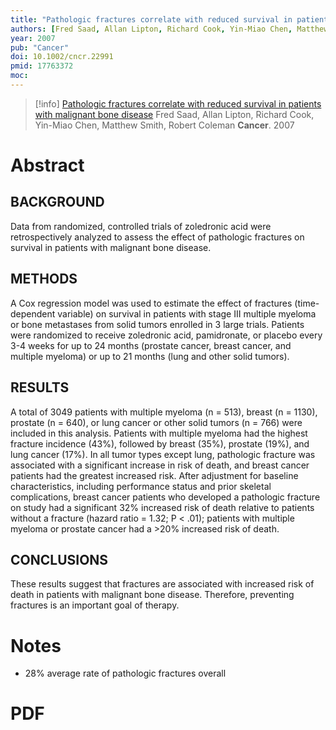 ```yaml
---
title: "Pathologic fractures correlate with reduced survival in patients with malignant bone disease"
authors: [Fred Saad, Allan Lipton, Richard Cook, Yin-Miao Chen, Matthew Smith, Robert Coleman]
year: 2007
pub: "Cancer"
doi: 10.1002/cncr.22991
pmid: 17763372
moc: 
---
```

>[!info]
[Pathologic fractures correlate with reduced survival in patients with malignant bone disease](https://pubmed.ncbi.nlm.nih.gov/17763372/)
Fred Saad, Allan Lipton, Richard Cook, Yin-Miao Chen, Matthew Smith, Robert Coleman
**Cancer**. 2007

# Abstract

## BACKGROUND
Data from randomized, controlled trials of zoledronic acid were retrospectively analyzed to assess the effect of pathologic fractures on survival in patients with malignant bone disease.

## METHODS
A Cox regression model was used to estimate the effect of fractures (time-dependent variable) on survival in patients with stage III multiple myeloma or bone metastases from solid tumors enrolled in 3 large trials. Patients were randomized to receive zoledronic acid, pamidronate, or placebo every 3-4 weeks for up to 24 months (prostate cancer, breast cancer, and multiple myeloma) or up to 21 months (lung and other solid tumors).

## RESULTS
A total of 3049 patients with multiple myeloma (n = 513), breast (n = 1130), prostate (n = 640), or lung cancer or other solid tumors (n = 766) were included in this analysis. Patients with multiple myeloma had the highest fracture incidence (43%), followed by breast (35%), prostate (19%), and lung cancer (17%). In all tumor types except lung, pathologic fracture was associated with a significant increase in risk of death, and breast cancer patients had the greatest increased risk. After adjustment for baseline characteristics, including performance status and prior skeletal complications, breast cancer patients who developed a pathologic fracture on study had a significant 32% increased risk of death relative to patients without a fracture (hazard ratio = 1.32; P < .01); patients with multiple myeloma or prostate cancer had a >20% increased risk of death.

## CONCLUSIONS
These results suggest that fractures are associated with increased risk of death in patients with malignant bone disease. Therefore, preventing fractures is an important goal of therapy.

# Notes
- 28% average rate of pathologic fractures overall

# PDF
